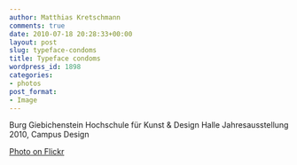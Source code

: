 ```yaml
---
author: Matthias Kretschmann
comments: true
date: 2010-07-18 20:28:33+00:00
layout: post
slug: typeface-condoms
title: Typeface condoms
wordpress_id: 1898
categories:
- photos
post_format:
- Image
---
```


Burg Giebichenstein Hochschule für Kunst & Design Halle Jahresausstellung 2010, Campus Design

[Photo on Flickr](http://www.flickr.com/photos/krema/4806178714)
